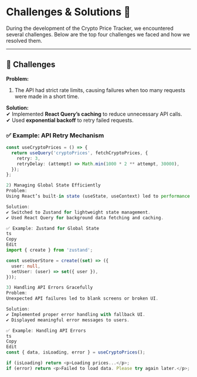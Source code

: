 # Challenges & Solutions 🚀  

During the development of the Crypto Price Tracker, we encountered several challenges. Below are the top four challenges we faced and how we resolved them.  

---

## 🚧 Challenges
**Problem:**  
1) The API had strict rate limits, causing failures when too many requests were made in a short time.  

**Solution:**  
✔ Implemented **React Query’s caching** to reduce unnecessary API calls.  
✔ Used **exponential backoff** to retry failed requests.  

### ✅ Example: API Retry Mechanism  
```ts
const useCryptoPrices = () => {
  return useQuery('cryptoPrices', fetchCryptoPrices, {
    retry: 3, 
    retryDelay: (attempt) => Math.min(1000 * 2 ** attempt, 30000), 
  });
};

2) Managing Global State Efficiently
Problem:
Using React’s built-in state (useState, useContext) led to performance issues due to frequent re-renders.

Solution:
✔ Switched to Zustand for lightweight state management.
✔ Used React Query for background data fetching and caching.

✅ Example: Zustand for Global State
ts
Copy
Edit
import { create } from 'zustand';

const useUserStore = create((set) => ({
  user: null,
  setUser: (user) => set({ user }),
}));

3) Handling API Errors Gracefully
Problem:
Unexpected API failures led to blank screens or broken UI.

Solution:
✔ Implemented proper error handling with fallback UI.
✔ Displayed meaningful error messages to users.

✅ Example: Handling API Errors
ts
Copy
Edit
const { data, isLoading, error } = useCryptoPrices();

if (isLoading) return <p>Loading prices...</p>;
if (error) return <p>Failed to load data. Please try again later.</p>;